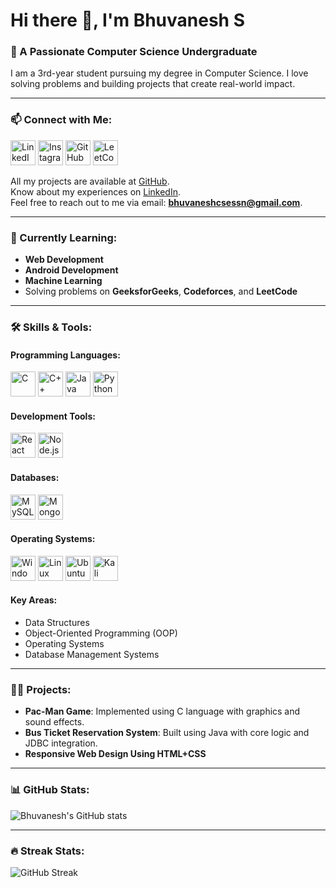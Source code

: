 # Hi there 👋, I'm Bhuvanesh S

### 🚀 A Passionate Computer Science Undergraduate  
I am a 3rd-year student pursuing my degree in Computer Science. I love solving problems and building projects that create real-world impact.

---

### 📫 Connect with Me:
<p>
  <a href="https://www.linkedin.com/in/bhuvanesh-cse/"><img src="https://img.icons8.com/color/48/000000/linkedin.png" alt="LinkedIn" width="40" height="40"/></a>
  <a href="https://www.instagram.com/stoic.bhuvi?igsh=MWx0bzNsMmE5ZWRhcQ=="><img src="https://img.icons8.com/fluency/48/000000/instagram-new.png" alt="Instagram" width="40" height="40"/></a>
  <a href="https://github.com/BHUVANESH-SSN"><img src="https://img.icons8.com/material-outlined/48/000000/github.png" alt="GitHub" width="40" height="40"/></a>
  <a href="https://leetcode.com/u/Bhuvanesh_27/"><img src="https://img.icons8.com/external-tal-revivo-filled-tal-revivo/48/000000/external-level-up-your-coding-skills-and-quickly-land-a-job-logo-filled-tal-revivo.png" alt="LeetCode" width="40" height="40"/></a>
</p>

All my projects are available at [GitHub](https://github.com/BHUVANESH-SSN).  
Know about my experiences on [LinkedIn](https://www.linkedin.com/in/bhuvanesh-cse/).  
Feel free to reach out to me via email: **bhuvaneshcsessn@gmail.com**.

---

### 🌱 Currently Learning:
- **Web Development**
- **Android Development**
- **Machine Learning**
- Solving problems on **GeeksforGeeks**, **Codeforces**, and **LeetCode**

---

### 🛠 Skills & Tools:

#### **Programming Languages**:
<p>
  <img src="https://img.icons8.com/color/48/000000/c-programming.png" alt="C" width="40" height="40"/>
  <img src="https://img.icons8.com/color/48/000000/c-plus-plus-logo.png" alt="C++" width="40" height="40"/>
  <img src="https://img.icons8.com/color/48/000000/java-coffee-cup-logo.png" alt="Java" width="40" height="40"/>
  <img src="https://img.icons8.com/color/48/000000/python.png" alt="Python" width="40" height="40"/>
</p>

#### **Development Tools**:
<p>
  <img src="https://img.icons8.com/color/48/000000/react-native.png" alt="React" width="40" height="40"/>
  <img src="https://img.icons8.com/color/48/000000/nodejs.png" alt="Node.js" width="40" height="40"/>
</p>

#### **Databases**:
<p>
  <img src="https://img.icons8.com/ios-filled/50/000000/mysql-logo.png" alt="MySQL" width="40" height="40"/>
  <img src="https://img.icons8.com/color/48/000000/mongodb.png" alt="MongoDB" width="40" height="40"/>
</p>

#### **Operating Systems**:
<p>
  <img src="https://img.icons8.com/color/48/000000/windows-10.png" alt="Windows" width="40" height="40"/>
  <img src="https://img.icons8.com/color/48/000000/linux.png" alt="Linux" width="40" height="40"/>
  <img src="https://img.icons8.com/color/48/000000/ubuntu--v1.png" alt="Ubuntu" width="40" height="40"/>
  <img src="https://upload.wikimedia.org/wikipedia/commons/2/2b/Kali-dragon-icon.svg" alt="Kali Linux" width="40" height="40"/>

</p>

#### **Key Areas**:
- Data Structures  
- Object-Oriented Programming (OOP)  
- Operating Systems  
- Database Management Systems

---

### 👨‍💻 Projects:
- **Pac-Man Game**: Implemented using C language with graphics and sound effects.  
- **Bus Ticket Reservation System**: Built using Java with core logic and JDBC integration.
- **Responsive Web Design Using HTML+CSS** 

---

### 📊 GitHub Stats:
![Bhuvanesh's GitHub stats](https://github-readme-stats.vercel.app/api?username=BHUVANESH-SSN&show_icons=true&theme=radical)




---

### 🔥 Streak Stats:
![GitHub Streak](https://streak-stats.demolab.com?user=BHUVANESH-SSN&theme=radical)
